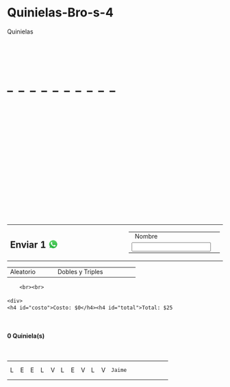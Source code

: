 # Quinielas-Bro-s-4
Quinielas

<body>
    <p id="bolsa"><br><span id="bolsatxt"></span><span id="cantidad" style="color:yellow"></span></p>
    <div class="quiniela" id="quiniela" style="height: 375px;">
        <div class="aux"><h3 style="padding: 5px 7px" onclick="clean()"><ion-icon name="close-outline" role="img" class="md hydrated" aria-label="close outline"></ion-icon></h3></div>
        <div class="partido">
            <span id="L1" onclick="selection(this)"></span>
            <div id="_"></div>
            <span id="E1" onclick="selection(this)"></span>
            <div id="_"></div>
            <span id="V1" onclick="selection(this)"></span>
        </div>
        <div class="partido">
            <span id="L2" onclick="selection(this)"></span>
            <div id="_"></div>
            <span id="E2" onclick="selection(this)"></span>
            <div id="_"></div>
            <span id="V2" onclick="selection(this)"></span>
        </div>
        <div class="partido">
            <span id="L3" onclick="selection(this)"></span>
            <div id="_"></div>
            <span id="E3" onclick="selection(this)"></span>
            <div id="_"></div>
            <span id="V3" onclick="selection(this)"></span>
        </div>
        <div class="partido">
            <span id="L4" onclick="selection(this)"></span>
            <div id="_"></div>
            <span id="E4" onclick="selection(this)"></span>
            <div id="_"></div>
            <span id="V4" onclick="selection(this)"></span>
        </div>
        <div class="partido">
            <span id="L5" onclick="selection(this)"></span>
            <div id="_"></div>
            <span id="E5" onclick="selection(this)"></span>
            <div id="_"></div>
            <span id="V5" onclick="selection(this)"></span>
        </div>
        <div class="partido">
            <span id="L6" onclick="selection(this)"></span>
            <div id="_"></div>
            <span id="E6" onclick="selection(this)"></span>
            <div id="_"></div>
            <span id="V6" onclick="selection(this)"></span>
        </div>
        <div class="partido">
            <span id="L7" onclick="selection(this)"></span>
            <div id="_"></div>
            <span id="E7" onclick="selection(this)"></span>
            <div id="_"></div>
            <span id="V7" onclick="selection(this)"></span>
        </div>
        <div class="partido">
            <span id="L8" onclick="selection(this)"></span>
            <div id="_"></div>
            <span id="E8" onclick="selection(this)"></span>
            <div id="_"></div>
            <span id="V8" onclick="selection(this)"></span>
        </div>
        <div class="partido">
            <span id="L9" onclick="selection(this)"></span>
            <div id="_"></div>
            <span id="E9" onclick="selection(this)"></span>
            <div id="_"></div>
            <span id="V9" onclick="selection(this)"></span>
        </div>
    <div class="partido">
            <span id="L10" onclick="selection(this)"></span>
            <div id="_"></div>
            <span id="E10" onclick="selection(this)"></span>
            <div id="_"></div>
            <span id="V10" onclick="selection(this)"></span>
        </div>
        <h1 id="text">_&nbsp;&nbsp;_&nbsp;&nbsp;_&nbsp;&nbsp;_&nbsp;&nbsp;_&nbsp;&nbsp;_&nbsp;&nbsp;_&nbsp;&nbsp;_&nbsp;&nbsp;_&nbsp;&nbsp;_</h1>
    </div>
    <table class="botonera">
    <tbody><tr>
        <td width="37%">
            <h2 class="botonenviar" onclick="send()"> Enviar <span>1</span>&nbsp; <img src="./Quiniela Jalisco_files/whatsapp-logo-5.png" height="23px" style="position: absolute;"></h2>
        </td>
        <td width="14%">
            <h2 id="botonlisto" onclick="save()"><ion-icon name="add-outline" role="img" class="md hydrated" aria-label="add outline"></ion-icon></h2>
        </td>
        <td width="14%"> 
            <h2 id="botonborrar" onclick="deleteall()"><ion-icon name="trash-outline" id="trash" role="img" class="md hydrated" aria-label="trash outline"></ion-icon></h2>
        </td>
        <td width="35%">
            <table id="nombrebox">
                <tbody><tr style="height: 9px"><td id="nombretext"> &nbsp; Nombre</td><td></td></tr>
                <tr style="height: 20px"><td><input id="nombre" type="text" placeholder="" maxlength="20" spellcheck="false"></td><td><label id="borrarnombre" onclick="clearname()"><ion-icon name="backspace" role="img" class="md hydrated" aria-label="backspace"></ion-icon></label></td></tr>
            </tbody></table>
        </td>
    </tr>
    </tbody></table>
        <!--<input type="checkbox" id="checkcombinaciones" onclick="allowcombination()"><h6> <ion-icon name="apps"></ion-icon></h6>-->
        <table style="margin-top: 3px; width:100%">
            <tbody><tr>
                <td style="width: 37%">
                    <label id="random" onclick="random()">Aleatorio</label>
                </td>
                <td style="width: 40%">
                    <label id="checkcombinaciones" onclick="allowcombination()">
                        Dobles y Triples
                    </label>
                </td>
                <td style="width: 23%"></td>
            </tr>
        </tbody></table>
        <!--<script src="https://unpkg.com/ionicons@5.1.2/dist/ionicons.js"></script>-->

        <br><br>

    <div>
    <h4 id="costo">Costo: $0</h4><h4 id="total">Total: $25
</h4><br>
    </div>
    <div>
        <h4 id="numquinielas">0 Quiniela(s)</h4>
    </div>
    <br>
    <!--<p id="display"></p>-->
    <div id="divaux" translate="no">
        <table id="display">
        <tbody><tr><td style="width: 6.3%;">L</td><td style="width: 6.3%;">E</td><td style="width: 6.3%;">E</td><td style="width: 6.3%;">L</td><td style="width: 6.3%;">V</td><td style="width: 6.3%;">L</td><td style="width: 6.3%;">E</td><td style="width: 6.3%;">V</td><td style="width: 6.3%;">L</td><td style="width: 6.3%;">V</td><td class="cellname" style="font-size: small; overflow: hidden; border: none;"><pre>Jaime</pre></td><td id="x0" class="deleter" style="width: 6.3%; border: none;"><ion-icon name="close-circle" style="color:rgb(120,0,0);" role="img" class="md hydrated" aria-label="close circle"></ion-icon></td></tr></tbody></table>
    </div>
    <!--<button id="undo" onclick="remove()"><ion-icon name="arrow-undo-outline"></ion-icon></button>-->
    <br>

</body><app-content ng-version="11.1.0"></app-content></html>
